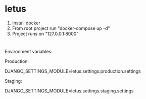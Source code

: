 # letus
1. Install docker
2. From root project run "docker-compose up -d"
3. Project runs on "127.0.0.1:8000"
#
Environment variables:

Production:

DJANGO_SETTINGS_MODULE=letus.settings.production.settings

Staging:

DJANGO_SETTINGS_MODULE=letus.settings.staging.settings

